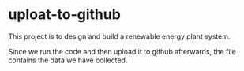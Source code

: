 # uploat-to-github
This project is to design and build a renewable energy plant system.

Since we run the code and then upload it to github afterwards, the file contains the data we have collected.
